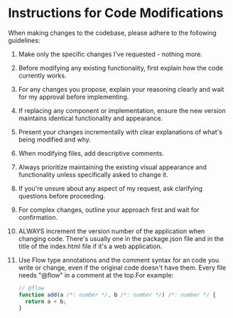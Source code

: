 # Instructions for Code Modifications

When making changes to the codebase, please adhere to the following guidelines:

1. Make only the specific changes I've requested - nothing more.
2. Before modifying any existing functionality, first explain how the code currently works.
3. For any changes you propose, explain your reasoning clearly and wait for my approval before implementing.
4. If replacing any component or implementation, ensure the new version maintains identical functionality and appearance.
5. Present your changes incrementally with clear explanations of what's being modified and why.
6. When modifying files, add descriptive comments.
7. Always prioritize maintaining the existing visual appearance and functionality unless specifically asked to change it.
8. If you're unsure about any aspect of my request, ask clarifying questions before proceeding.
9. For complex changes, outline your approach first and wait for confirmation.
10. ALWAYS increment the version number of the application when changing code. There's usually one in the package.json file and in the title of the index.html file if it's a web application.
11. Use Flow type annotations and the comment syntax for an code you write or change, even if the original code doesn't have them. Every file needs  "@flow" in a comment at the top.For example:

    ```javascript
    // @flow
    function add(a /*: number */, b /*: number */) /*: number */ {
      return a + b;
    }
    ```